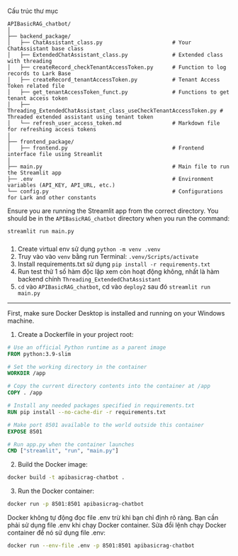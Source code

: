 Cấu trúc thư mục

```
APIBasicRAG_chatbot/
│
├── backend_package/
│   ├── ChatAssistant_class.py                      # Your ChatAssistant base class
│   ├── ExtendedChatAssistant_class.py              # Extended class with threading
│   ├── createRecord_checkTenantAccessToken.py      # Function to log records to Lark Base
│   ├── createRecord_tenantAccessToken.py           # Tenant Access Token related file
│   ├── get_tenantAccessToken_funct.py              # Functions to get tenant access token
│   ├── Threading_ExtendedChatAssistant_class_useCheckTenantAccessToken.py # Threaded extended assistant using tenant token
│   └── refresh_user_access_token.md                # Markdown file for refreshing access tokens
│
├── frontend_package/
│   ├── frontend.py                                 # Frontend interface file using Streamlit
│
├── main.py                                         # Main file to run the Streamlit app
├── .env                                            # Environment variables (API_KEY, API_URL, etc.)
└── config.py                                       # Configurations for Lark and other constants
```

Ensure you are running the Streamlit app from the correct directory. You should be in the `APIBasicRAG_chatbot` directory when you run the command:

```bash
streamlit run main.py
```

###
1. Create virtual env sử dụng `python -m venv .venv`
2. Truy vào vào `venv` bằng run Terminal: `.venv/Scripts/activate`
3. Install requirements.txt sử dụng `pip install -r requirements.txt`
4. Run test thử 1 số hàm độc lập xem còn hoạt động không, nhất là hàm backend chính `Threading_ExtendedChatAssistant`
5. `cd` vào `APIBasicRAG_chatbot`, cd vào `deploy2` sau đó `streamlit run main.py`

------------------------------
First, make sure Docker Desktop is installed and running on your Windows machine.

1. Create a Dockerfile in your project root:

```dockerfile
# Use an official Python runtime as a parent image
FROM python:3.9-slim

# Set the working directory in the container
WORKDIR /app

# Copy the current directory contents into the container at /app
COPY . /app

# Install any needed packages specified in requirements.txt
RUN pip install --no-cache-dir -r requirements.txt

# Make port 8501 available to the world outside this container
EXPOSE 8501

# Run app.py when the container launches
CMD ["streamlit", "run", "main.py"]
```

2. Build the Docker image:

```bash
docker build -t apibasicrag-chatbot .
```

3. Run the Docker container:

```bash
docker run -p 8501:8501 apibasicrag-chatbot
```

Docker không tự động đọc file .env trừ khi bạn chỉ định rõ ràng. Bạn cần phải sử dụng file .env khi chạy Docker container. Sửa đổi lệnh chạy Docker container để nó sử dụng file .env:
```bash
docker run --env-file .env -p 8501:8501 apibasicrag-chatbot
```
